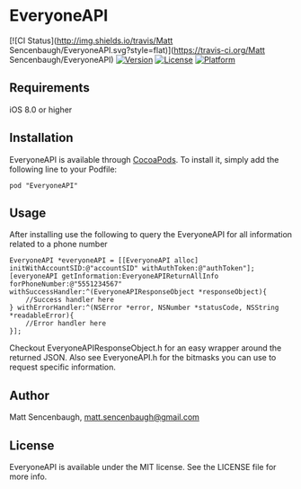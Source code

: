 # EveryoneAPI

[![CI Status](http://img.shields.io/travis/Matt Sencenbaugh/EveryoneAPI.svg?style=flat)](https://travis-ci.org/Matt Sencenbaugh/EveryoneAPI)
[![Version](https://img.shields.io/cocoapods/v/EveryoneAPI.svg?style=flat)](http://cocoadocs.org/docsets/EveryoneAPI)
[![License](https://img.shields.io/cocoapods/l/EveryoneAPI.svg?style=flat)](http://cocoadocs.org/docsets/EveryoneAPI)
[![Platform](https://img.shields.io/cocoapods/p/EveryoneAPI.svg?style=flat)](http://cocoadocs.org/docsets/EveryoneAPI)

## Requirements

iOS 8.0 or higher

## Installation

EveryoneAPI is available through [CocoaPods](http://cocoapods.org). To install
it, simply add the following line to your Podfile:

    pod "EveryoneAPI"

## Usage

After installing use the following to query the EveryoneAPI for all information related to a phone number

    EveryoneAPI *everyoneAPI = [[EveryoneAPI alloc] initWithAccountSID:@"accountSID" withAuthToken:@"authToken"];
    [everyoneAPI getInformation:EveryoneAPIReturnAllInfo forPhoneNumber:@"5551234567" withSuccessHandler:^(EveryoneAPIResponseObject *responseObject){
    	//Success handler here
    } withErrorHandler:^(NSError *error, NSNumber *statusCode, NSString *readableError){
    	//Error handler here
    }];

Checkout EveryoneAPIResponseObject.h for an easy wrapper around the returned JSON. Also see EveryoneAPI.h for the bitmasks you can use to request specific information.

## Author

Matt Sencenbaugh, matt.sencenbaugh@gmail.com

## License

EveryoneAPI is available under the MIT license. See the LICENSE file for more info.

